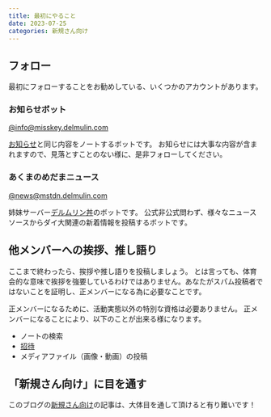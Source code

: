 ```yaml
---
title: 最初にやること
date: 2023-07-25
categories: 新規さん向け
---
```


## フォロー

最初にフォローすることをお勧めしている、いくつかのアカウントがあります。

### お知らせボット

[@info@misskey.delmulin.com](https://misskey.delmulin.com/@info)

[お知らせ](https://misskey.delmulin.com/announcements)と同じ内容をノートするボットです。
お知らせには大事な内容が含まれますので、見落とすことのない様に、是非フォローしてください。

### あくまのめだまニュース

[@news@mstdn.delmulin.com](https://mstdn.delmulin.com/@news)

姉妹サーバー[デルムリン丼](https://mstdn.delmulin.com/)のボットです。
公式非公式問わず、様々なニュースソースからダイ大関連の新着情報を投稿するボットです。

## 他メンバーへの挨拶、推し語り

ここまで終わったら、挨拶や推し語りを投稿しましょう。
とは言っても、体育会的な意味で挨拶を強要しているわけではありません。あなたがスパム投稿者ではないことを証明し、正メンバーになる為に必要なことです。

正メンバーになるために、活動実態以外の特別な資格は必要ありません。
正メンバーになることにより、以下のことが出来る様になります。

- ノートの検索
- [招待](/articles/招待制)
- メディアファイル（画像・動画）の投稿

## 「新規さん向け」に目を通す

このブログの[新規さん向け](https://blog.misskey.delmulin.com/categories/%E6%96%B0%E8%A6%8F%E3%81%95%E3%82%93%E5%90%91%E3%81%91/)の記事は、大体目を通して頂けると有り難いです！
